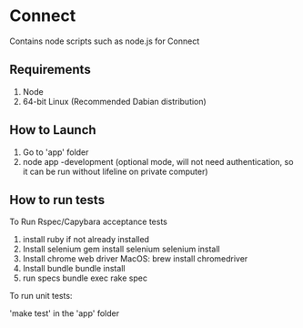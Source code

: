 Connect
========
Contains node scripts such as node.js for Connect

Requirements
--------
1. Node
2. 64-bit Linux (Recommended Dabian distribution)

## How to Launch

1. Go to 'app' folder
2. node app <videos folder> -development (optional mode, will not need authentication, so it can be run without lifeline on private computer)

## How to run tests

To Run Rspec/Capybara acceptance tests

1. install ruby if not already installed
2. Install selenium
	gem install selenium
	selenium install
3. Install chrome web driver
	MacOS: brew install chromedriver
4. Install bundle
	bundle install
5. run specs
	bundle exec rake spec


To run unit tests:

  'make test' in the 'app' folder
